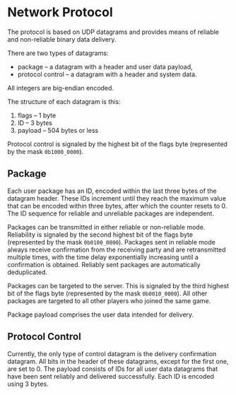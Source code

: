 # Network Protocol

The protocol is based on UDP datagrams and provides means of reliable and
non-reliable binary data delivery.

There are two types of datagrams:

* package – a datagram with a header and user data payload,
* protocol control – a datagram with a header and system data.

All integers are big-endian encoded.

The structure of each datagram is this:

1. flags – 1 byte
1. ID – 3 bytes
1. payload – 504 bytes or less

Protocol control is signaled by the highest bit of the flags byte (represented
by the mask `0b1000_0000`).

## Package

Each user package has an ID, encoded within the last three bytes of the
datagram header. These IDs increment until they reach the maximum value that
can be encoded within three bytes, after which the counter resets to 0. The ID
sequence for reliable and unreliable packages are independent.

Packages can be transmitted in either reliable or non-reliable mode.
Reliability is signaled by the second highest bit of the flags byte
(represented by the mask `0b0100_0000`). Packages sent in reliable mode always
receive confirmation from the receiving party and are retransmitted multiple
times, with the time delay exponentially increasing until a confirmation is
obtained. Reliably sent packages are automatically deduplicated.

Packages can be targeted to the server. This is signaled by the third highest
bit of the flags byte (represented by the mask `0b0010_0000`). All other
packages are targeted to all other players who joined the same game.

Package payload comprises the user data intended for delivery.

## Protocol Control

Currently, the only type of control datagram is the delivery confirmation
datagram. All bits in the header of these datagrams, except for the first one,
are set to 0. The payload consists of IDs for all user data datagrams that have
been sent reliably and delivered successfully. Each ID is encoded using 3
bytes.
